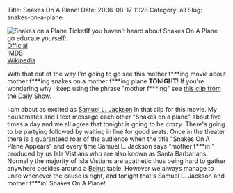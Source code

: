 Title: Snakes On A Plane!
Date: 2006-08-17 11:28
Category: all
Slug: snakes-on-a-plane

![Snakes on a Plane Ticket][]If you haven't heard about Snakes On A
Plane go educate yourself:  
[Official][]  
[IMDB][]  
[Wikipedia][]

With that out of the way I'm going to go see this mother f\*\*\*ing
movie about mother f\*\*\*ing snakes on a mother f\*\*\*ing plane
**TONIGHT**! If you're wondering why I keep using the phrase "mother
f\*\*\*ing" see [this clip from the Daily Show][].

I am about as excited as [Samuel L. Jackson][] in that clip for this
movie. My housemates and I text message each other "Snakes on a plane"
about five times a day and we all agree that tonight is going to be
*crazy*. There's going to be partying followed by waiting in line for
good seats. Once in the theater there is a guaranteed roar of the
audience when the title "Snakes On A Plane Appears" and every time
Samuel L. Jackson says "mother f\*\*\*in'" produced by us Isla Vistians
who are also known as Santa Barbarians. Normally the majority of Isla
Vistians are apathetic thus being hard to gather anywhere besides around
a [Beirut][] table. However we always manage to unite whenever the cause
is right, and tonight that's Samuel L. Jackson and mother f\*\*\*in'
Snakes On A Plane!

  [Snakes on a Plane Ticket]: http://www.bryceboe.com/wordpress/wp-content/uploads/2006/09/snakes.jpg
  [Official]: http://www.snakesonaplane.com/
  [IMDB]: http://www.imdb.com/title/tt0417148/
  [Wikipedia]: http://en.wikipedia.org/wiki/Snakes_on_a_plane
  [this clip from the Daily Show]: http://www.youtube.com/watch?v=BZijbpxNXII
  [Samuel L. Jackson]: http://en.wikipedia.org/wiki/Samuel_L._Jackson
  [Beirut]: http://en.wikipedia.org/wiki/Beer_Pong
